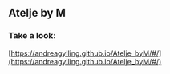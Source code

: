 ## Atelje by M


### Take a look:
[https://andreagylling.github.io/Atelje_byM/#/](https://andreagylling.github.io/Atelje_byM/#/)
